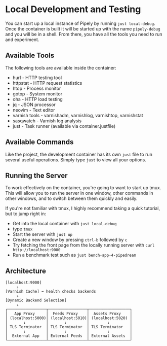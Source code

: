 # Local Development and Testing

You can start up a local instance of Pipely by running `just local-debug`. Once the container is built it will be started up with the name `pipely-debug` and you will be in a shell. From there, you have all the tools you need to run and experiment.

## Available Tools

The following tools are available inside the container:

- hurl - HTTP testing tool
- httpstat - HTTP request statistics
- htop - Process monitor
- gotop - System monitor
- oha - HTTP load testing
- jq - JSON processor
- neovim - Text editor
- varnish tools - varnishadm, varnishlog, varnishtop, varnishstat
- sasqwatch - Varnish log analysis
- just - Task runner (available via container.justfile)

## Available Commands

Like the project, the development container has its own `just` file to run several useful operations. Simply type `just` to view all your options.

## Running the Server

To work effectively on the container, you're going to want to start up tmux. This will allow you to run the server in one window, other commands in other windows, and to switch between them quickly and easily.

If you're not familiar with tmux, I highly recommend taking a quick tutorial, but to jump right in:

- Get into the local container with `just local-debug`
- type `tmux`
- Start the server with `just up`
- Create a new window by pressing `ctrl-b` followed by `c`
- Try fetching the front page from the locally running server with `curl http://localhost:9000`
- Run a benchmark test such as `just bench-app-4-pipedream`

## Architecture

```
[localhost:9000] 
     ↓
[Varnish Cache] ← health checks backends
     ↓
[Dynamic Backend Selection]
     ↓
┌─────────────────┬─────────────────┬──────────────────┐
│   App Proxy     │  Feeds Proxy    │  Assets Proxy    │
│ (localhost:5000)│ (localhost:5010)│ (localhost:5020) │
│       ↓         │       ↓         │        ↓         │
│ TLS Terminator  │ TLS Terminator  │ TLS Terminator   │
│       ↓         │       ↓         │        ↓         │
│  External App   │ External Feeds  │ External Assets  │
└─────────────────┴─────────────────┴──────────────────┘
```
